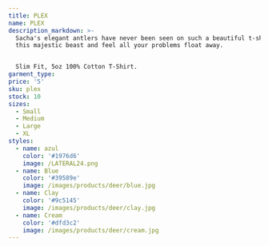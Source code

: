 ```yaml
---
title: PLEX
name: PLEX
description_markdown: >-
  Sacha's elegant antlers have never been seen on such a beautiful t-shirt. Wear
  this majestic beast and feel all your problems float away.


  Slim Fit, 5oz 100% Cotton T-Shirt.
garment_type:
price: '5'
sku: plex
stock: 10
sizes:
  - Small
  - Medium
  - Large
  - XL
styles:
  - name: azul
    color: '#1976d6'
    image: /LATERAL24.png
  - name: Blue
    color: '#39589e'
    image: /images/products/deer/blue.jpg
  - name: Clay
    color: '#9c5145'
    image: /images/products/deer/clay.jpg
  - name: Cream
    color: '#dfd3c2'
    image: /images/products/deer/cream.jpg
---
```


